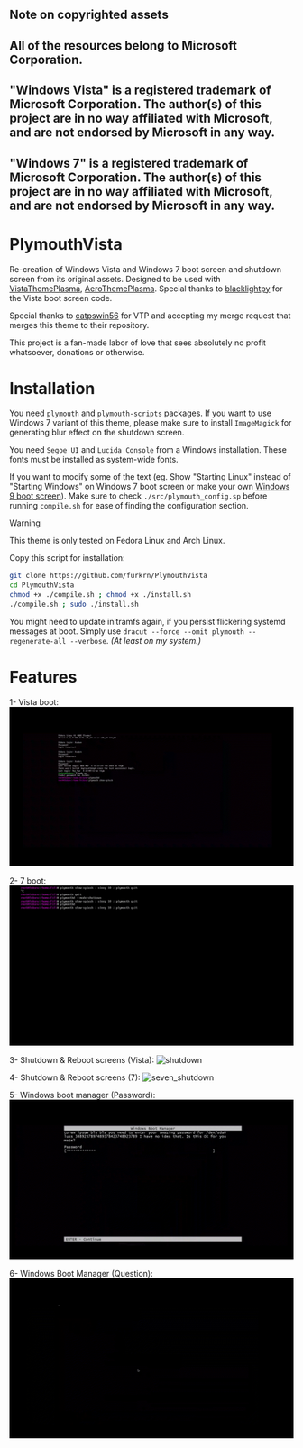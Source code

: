 ## Note on copyrighted assets
## All of the resources belong to Microsoft Corporation.
## "Windows Vista" is a registered trademark of Microsoft Corporation. The author(s) of this project are in no way affiliated with Microsoft, and are not endorsed by Microsoft in any way.
## "Windows 7" is a registered trademark of Microsoft Corporation. The author(s) of this project are in no way affiliated with Microsoft, and are not endorsed by Microsoft in any way.

# PlymouthVista
Re-creation of Windows Vista and Windows 7 boot screen and shutdown screen from its original assets. Designed to be used with [VistaThemePlasma](https://gitgud.io/catpswin56/vistathemeplasma), [AeroThemePlasma](https://gitgud.io/wackyideas/AeroThemePlasma).
Special thanks to [blacklightpy](https://github.com/blacklightpy) for the Vista boot screen code.

Special thanks to [catpswin56](https://gitgud.io/catpswin56/vistathemeplasma) for VTP and accepting my merge request that merges this theme to their repository.

This project is a fan-made labor of love that sees absolutely no profit whatsoever, donations or otherwise.

# Installation

You need `plymouth` and `plymouth-scripts` packages.
If you want to use Windows 7 variant of this theme, please make sure to install `ImageMagick` for generating blur effect on the shutdown screen.

You need `Segoe UI` and `Lucida Console` from a Windows installation. These fonts must be installed as system-wide fonts.

If you want to modify some of the text (eg. Show "Starting Linux" instead of "Starting Windows" on Windows 7 boot screen or make your own [Windows 9 boot screen](https://crustywindo.ws/w/images/2/2a/Dilshad9-Boot.png)). Make sure to check `./src/plymouth_config.sp` before running `compile.sh` for ease of finding the configuration section.

> [!WARNING]
> This theme is only tested on Fedora Linux and Arch Linux.

Copy this script for installation:
```sh
git clone https://github.com/furkrn/PlymouthVista
cd PlymouthVista
chmod +x ./compile.sh ; chmod +x ./install.sh
./compile.sh ; sudo ./install.sh
```

You might need to update initramfs again, if you persist flickering systemd messages at boot. Simply use `dracut --force --omit plymouth --regenerate-all --verbose`. *(At least on my system.)*

# Features

1- Vista boot:
![boot](screenshots/boot.gif)

2- 7 boot:
![seven](screenshots/seven.gif)

3- Shutdown & Reboot screens (Vista):
![shutdown](screenshots/shutdown.gif)

4- Shutdown & Reboot screens (7):
![seven_shutdown](screenshots/seven_shutdown.gif)

5- Windows boot manager (Password):
![password](screenshots/password.gif)

6- Windows Boot Manager (Question):
![question](screenshots/question.gif)